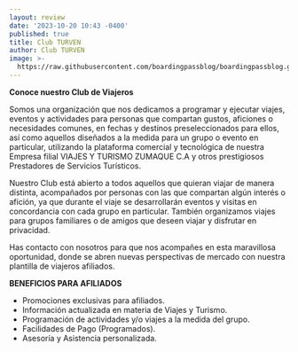 ```yaml
---
layout: review
date: '2023-10-20 10:43 -0400'
published: true
title: Club TURVEN
author: Club TURVEN
image: >-
  https://raw.githubusercontent.com/boardingpassblog/boardingpassblog.github.io/main/assets/images/CLUB-TURVEN-LOGO.jpg
---
```

**Conoce nuestro Club de Viajeros**

Somos una organización que nos dedicamos a programar y ejecutar viajes, eventos y actividades para
personas que compartan gustos, aficiones o necesidades comunes, en fechas y destinos preseleccionados para ellos, así como aquellos diseñados a la medida para un grupo o evento en particular, utilizando la plataforma comercial y tecnológica de nuestra Empresa filial VIAJES
Y TURISMO ZUMAQUE C.A y otros prestigiosos Prestadores de Servicios Turísticos.

Nuestro Club está abierto a todos aquellos que quieran viajar de manera distinta, acompañados por personas con las que compartan algún interés o afición, ya que durante el viaje se desarrollarán eventos y visitas en concordancia con cada grupo en particular. También organizamos viajes para grupos familiares o de amigos que deseen viajar y disfrutar en privacidad.

Has contacto con nosotros para que nos acompañes en esta maravillosa oportunidad, donde se abren nuevas perspectivas de mercado con nuestra plantilla de viajeros afiliados.

**BENEFICIOS PARA AFILIADOS**

- Promociones exclusivas para afiliados.
- Información actualizada en materia de Viajes y Turismo.
- Programación de actividades y/o viajes a la medida del grupo.
- Facilidades de Pago (Programados).
- Asesoría y Asistencia personalizada.
